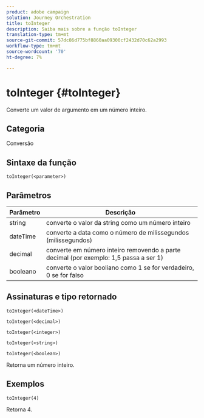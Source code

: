 ```yaml
---
product: adobe campaign
solution: Journey Orchestration
title: toInteger
description: Saiba mais sobre a função toInteger
translation-type: tm+mt
source-git-commit: 57dc86d775bf8860aa09300cf2432d70c62a2993
workflow-type: tm+mt
source-wordcount: '70'
ht-degree: 7%

---
```



# toInteger {#toInteger}

Converte um valor de argumento em um número inteiro.

## Categoria

Conversão

## Sintaxe da função

`toInteger(<parameter>)`

## Parâmetros

| Parâmetro | Descrição |
|--- |--- |
| string | converte o valor da string como um número inteiro |
| dateTime | converte a data como o número de milissegundos (milissegundos) |
| decimal | converte em número inteiro removendo a parte decimal (por exemplo: 1,5 passa a ser 1) |
| booleano | converte o valor booliano como 1 se for verdadeiro, 0 se for falso |

## Assinaturas e tipo retornado

`toInteger(<dateTime>)`

`toInteger(<decimal>)`

`toInteger(<integer>)`

`toInteger(<string>)`

`toInteger(<boolean>)`

Retorna um número inteiro.

## Exemplos

`toInteger(4)`

Retorna 4.

